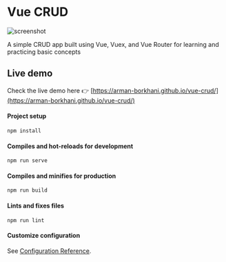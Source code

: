 # Vue CRUD

![screenshot](https://s8.uupload.ir/files/screenshot_0lfd.png)

A simple CRUD app built using Vue, Vuex, and Vue Router for learning and practicing basic concepts

## Live demo
Check the live demo here 👉  [https://arman-borkhani.github.io/vue-crud/](https://arman-borkhani.github.io/vue-crud/)
#### Project setup
```
npm install
```

#### Compiles and hot-reloads for development
```
npm run serve
```

#### Compiles and minifies for production
```
npm run build
```

#### Lints and fixes files
```
npm run lint
```

#### Customize configuration
See [Configuration Reference](https://cli.vuejs.org/config/).
